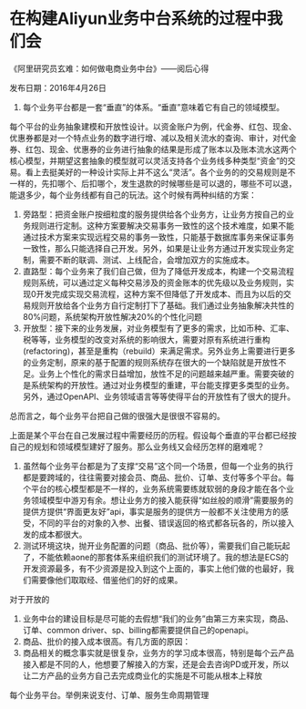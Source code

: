 #  在构建Aliyun业务中台系统的过程中我们会
《阿里研究员玄难：如何做电商业务中台》——阅后心得

发布日期：2016年4月26日

1. 每个业务平台都是一套“垂直”的体系。“垂直”意味着它有自己的领域模型。

每个平台的业务抽象建模和开放性设计。以资金账户为例，代金券、红包、现金、优惠券都是对一个特点业务的数字进行增、减以及相关流水的查询、审计，对代金券、红包、现金、优惠券的业务进行抽象的结果是形成了账本以及账本流水这两个核心模型，并期望这套抽象的模型就可以灵活支持各个业务线多种类型“资金”的交易。看上去挺美好的一种设计实际上并不这么“灵活”。各个业务的的交易规则是不一样的，先扣哪个、后扣哪个，发生退款的时候哪些是可以退的，哪些不可以退，能退多少，每个业务线都有自己的玩法。这个时候有两种纠结的方案：

1. 旁路型：把资金账户按细粒度的服务提供给各个业务方，让业务方按自己的业务规则进行定制。这种方案要解决交易事务一致性的这个技术难度，如果不能通过技术方案来实现远程交易的事务一致性，只能基于数据库事务来保证事务一致性，那么只能选择自己开发。另外，如果是让业务方通过开发实现业务定制，需要不断的联调、测试、上线配合，会增加双方的实施成本。
2. 直路型：每个业务来了我们自己做，但为了降低开发成本，构建一个交易流程规则系统，可以通过定义每种交易涉及的资金账本的优先级以及业务规则，实现0开发完成实现交易流程，这种方案不但降低了开发成本、而且为以后的交易规则开放给各个业务方自行定制打下了基础。我们通过业务抽象解决共性的80%问题，系统架构开放性解决20%的个性化问题
3. 开放型：接下来的业务发展，对业务模型有了更多的需求，比如币种、汇率、税等等，业务模型的改变对系统的影响很大，需要对原有系统进行重构(refactoring)，甚至是重构（rebuild）来满足需求。另外业务上需要进行更多的业务定制，原来的基于配置的规则系统存在很大的一个缺陷就是开放性不足。业务上个性化的需求日益增加，放性不足的问题越来越严重。需要突破的是系统架构的开放性。通过对业务模型的重建，平台能支撑更多类型的业务。另外，通过OpenAPI、业务领域语言等等使得平台的开放性有了很大的提升。

总而言之，每个业务平台把自己做的很强大是很很不容易的。


上面是某个平台在自己发展过程中需要经历的历程。假设每个垂直的平台都已经按自己的规划和领域模型建好了服务。那么业务线又会经历怎样的磨难呢？

1. 虽然每个业务平台都是为了支撑“交易”这个同一个场景，但每一个业务的执行都是要跨域的，往往需要对接会员、商品、批价、订单、支付等多个平台。每个平台的核心模型都是不一样的，业务系统需要练就软弱的身段才能在各个业务领域模型中游刃有余。想让业务方的接入能获得“如丝般的顺滑”需要服务的提供方提供“界面更友好”api，事实是服务的提供方一般都不关注使用方的感受，不同的平台的对象的入参、出餐、错误返回的格式都各玩各的，所以接入发的成本都很大。
2. 测试环境这块，抛开业务配置的问题（商品、批价等），需要我们自己能玩起了，不能依赖aone的那套体系来组织我们的测试环境了。我的想法是ECS的开发资源最多，有不少资源是投入到这个上面的，事实上他们做的也最好，我们需要像他们取取经、借鉴他们的好的成果。



对于开放的
1. 业务中台的建设目标是尽可能的去假想“我们的业务”由第三方来实现，商品、订单、common driver、sp、billing都需要提供自己的openapi。
2. 商品、批价的接入成本很高。有几方面的原因：
3. 	商品相关的概念事实就是很复杂，业务方的学习成本很高，特别是每个云产品接入都是不同的人，他想要了解接入的方案，还是会去咨询PD或开发，所以让二方产品的业务方自己去完成商业化的实施是不可能从根本上释放


每个业务平台。举例来说支付、订单、服务生命周期管理







